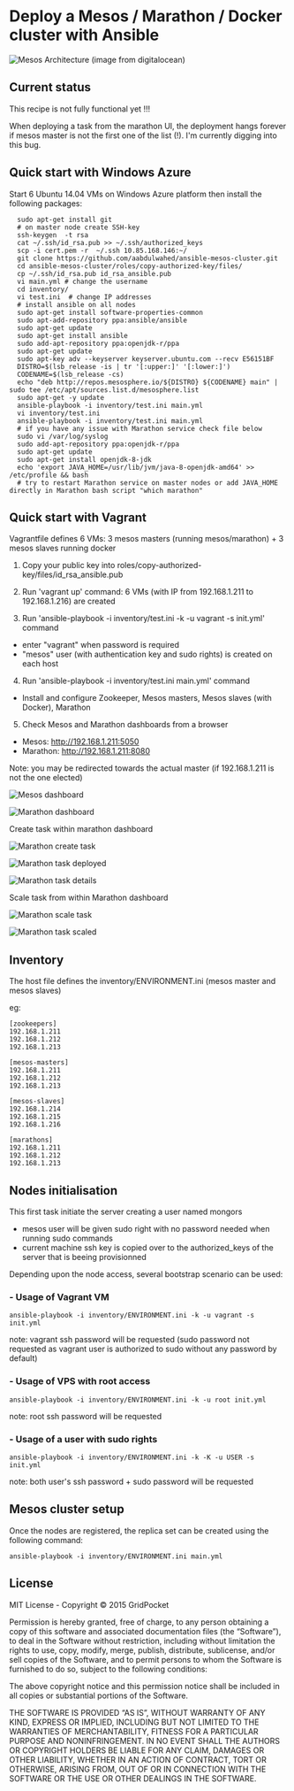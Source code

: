 # Deploy a Mesos / Marathon / Docker cluster with Ansible

![Mesos Architecture](https://assets.digitalocean.com/articles/mesosphere/mesos_architecture.png "Mesos Architecture")
(image from digitalocean)

## Current status

This recipe is not fully functional yet !!!  

When deploying a task from the marathon UI, the deployment hangs forever if mesos master is not the first one of the list (!). I'm currently digging into this bug.



## Quick start with Windows Azure

Start 6 Ubuntu 14.04 VMs on Windows Azure platform then install the following packages:

      sudo apt-get install git
      # on master node create SSH-key
      ssh-keygen  -t rsa
      cat ~/.ssh/id_rsa.pub >> ~/.ssh/authorized_keys
      scp -i cert.pem -r  ~/.ssh 10.85.168.146:~/
      git clone https://github.com/aabdulwahed/ansible-mesos-cluster.git
      cd ansible-mesos-cluster/roles/copy-authorized-key/files/
      cp ~/.ssh/id_rsa.pub id_rsa_ansible.pub
      vi main.yml # change the username
      cd inventory/
      vi test.ini  # change IP addresses
      # install ansible on all nodes
      sudo apt-get install software-properties-common
      sudo apt-add-repository ppa:ansible/ansible
      sudo apt-get update
      sudo apt-get install ansible
      sudo add-apt-repository ppa:openjdk-r/ppa
      sudo apt-get update
      sudo apt-key adv --keyserver keyserver.ubuntu.com --recv E56151BF
      DISTRO=$(lsb_release -is | tr '[:upper:]' '[:lower:]')
      CODENAME=$(lsb_release -cs)
      echo "deb http://repos.mesosphere.io/${DISTRO} ${CODENAME} main" | sudo tee /etc/apt/sources.list.d/mesosphere.list
      sudo apt-get -y update
      ansible-playbook -i inventory/test.ini main.yml
      vi inventory/test.ini
      ansible-playbook -i inventory/test.ini main.yml
      # if you have any issue with Marathon service check file below
      sudo vi /var/log/syslog
      sudo add-apt-repository ppa:openjdk-r/ppa
      sudo apt-get update
      sudo apt-get install openjdk-8-jdk
      echo 'export JAVA_HOME=/usr/lib/jvm/java-8-openjdk-amd64' >> /etc/profile && bash
      # try to restart Marathon service on master nodes or add JAVA_HOME directly in Marathon bash script "which marathon"

## Quick start with Vagrant

Vagrantfile defines 6 VMs: 3 mesos masters (running mesos/marathon) + 3 mesos slaves running docker

1. Copy your public key into roles/copy-authorized-key/files/id_rsa_ansible.pub

2. Run 'vagrant up' command: 6 VMs (with IP from 192.168.1.211 to 192.168.1.216) are created  

3. Run 'ansible-playbook -i inventory/test.ini -k -u vagrant -s init.yml' command
  - enter "vagrant" when password is required
  - "mesos" user (with authentication key and sudo rights) is created on each host  

4. Run 'ansible-playbook -i inventory/test.ini main.yml' command
  - Install and configure Zookeeper, Mesos masters, Mesos slaves (with Docker), Marathon

5. Check Mesos and Marathon dashboards from a browser
  - Mesos: http://192.168.1.211:5050
  - Marathon: http://192.168.1.211:8080

Note: you may be redirected towards the actual master (if 192.168.1.211 is not the one elected)

![Mesos dashboard](https://dl.dropboxusercontent.com/u/2330187/ansible-mesos-marathon/mesos_dashboard.png "Mesos dashboard")

![Marathon dashboard](https://dl.dropboxusercontent.com/u/2330187/ansible-mesos-marathon/marathon_dashboard.png "Marathon dashboard")

Create task within marathon dashboard

![Marathon create task](https://dl.dropboxusercontent.com/u/2330187/ansible-mesos-marathon/marathon_create_task.png "Marathon create task")

![Marathon task deployed](https://dl.dropboxusercontent.com/u/2330187/ansible-mesos-marathon/marathon_task_deployed.png "Marathon task deployed")

![Marathon task details](https://dl.dropboxusercontent.com/u/2330187/ansible-mesos-marathon/marathon_task_details_1.png "Marathon task details")

Scale task from within Marathon dashboard

![Marathon scale task](https://dl.dropboxusercontent.com/u/2330187/ansible-mesos-marathon/marathon_scale_task.png "Marathon scale task")

![Marathon task scaled](https://dl.dropboxusercontent.com/u/2330187/ansible-mesos-marathon/marathon_task_scaled.png "Marathon task scaled")

## Inventory

The host file defines the inventory/ENVIRONMENT.ini (mesos master and mesos slaves)

eg:  

    [zookeepers]
    192.168.1.211
    192.168.1.212
    192.168.1.213

    [mesos-masters]
    192.168.1.211
    192.168.1.212
    192.168.1.213

    [mesos-slaves]
    192.168.1.214
    192.168.1.215
    192.168.1.216

    [marathons]
    192.168.1.211
    192.168.1.212
    192.168.1.213

## Nodes initialisation

This first task initiate the server creating a user named mongors
- mesos user will be given sudo right with no password needed when running sudo commands
- current machine ssh key is copied over to the authorized_keys of the server that is beeing provisionned

Depending upon the node access, several bootstrap scenario can be used:

### - Usage of Vagrant VM

    ansible-playbook -i inventory/ENVIRONMENT.ini -k -u vagrant -s init.yml

note: vagrant ssh password will be requested (sudo password not requested as vagrant user is authorized to sudo without any password by default)

### - Usage of VPS with root access

    ansible-playbook -i inventory/ENVIRONMENT.ini -k -u root init.yml

note: root ssh password will be requested

### - Usage of a user with sudo rights

    ansible-playbook -i inventory/ENVIRONMENT.ini -k -K -u USER -s init.yml

note: both user's ssh password + sudo password will be requested

## Mesos cluster setup

Once the nodes are registered, the replica set can be created using the following command:

    ansible-playbook -i inventory/ENVIRONMENT.ini main.yml

## License

MIT License - Copyright © 2015 GridPocket

Permission is hereby granted, free of charge, to any person obtaining a copy of this software and associated documentation files (the “Software”), to deal in the Software without restriction, including without limitation the rights to use, copy, modify, merge, publish, distribute, sublicense, and/or sell copies of the Software, and to permit persons to whom the Software is furnished to do so, subject to the following conditions:

The above copyright notice and this permission notice shall be included in all copies or substantial portions of the Software.

THE SOFTWARE IS PROVIDED “AS IS”, WITHOUT WARRANTY OF ANY KIND, EXPRESS OR IMPLIED, INCLUDING BUT NOT LIMITED TO THE WARRANTIES OF MERCHANTABILITY, FITNESS FOR A PARTICULAR PURPOSE AND NONINFRINGEMENT. IN NO EVENT SHALL THE AUTHORS OR COPYRIGHT HOLDERS BE LIABLE FOR ANY CLAIM, DAMAGES OR OTHER LIABILITY, WHETHER IN AN ACTION OF CONTRACT, TORT OR OTHERWISE, ARISING FROM, OUT OF OR IN CONNECTION WITH THE SOFTWARE OR THE USE OR OTHER DEALINGS IN THE SOFTWARE.
